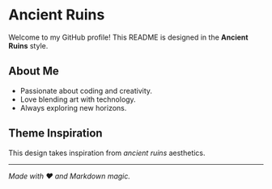 # Ancient Ruins

Welcome to my GitHub profile! This README is designed in the **Ancient Ruins** style.

## About Me
- Passionate about coding and creativity.
- Love blending art with technology.
- Always exploring new horizons.

## Theme Inspiration
This design takes inspiration from *ancient ruins* aesthetics.

---
*Made with ❤️ and Markdown magic.*